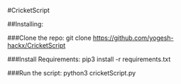 #CricketScript

##Installing:

###Clone the repo:
git clone https://github.com/yogesh-hackx/CricketScript

###Install Requirements:
pip3 install -r requirements.txt

###Run the script:
python3 cricketScript.py